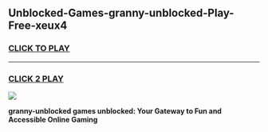 
## Unblocked-Games-granny-unblocked-Play-Free-xeux4
<h3>
<a href="https://premium76.site?title=granny-unblocked&ref=10A">CLICK TO PLAY</a></h3>
<hr>

<h3>
<a href="https://premium76.site?title=granny-unblocked&ref=10A">CLICK 2 PLAY</a>
  
</h3>

<a href="https://premium76.site?title=granny-unblocked&ref=10A"><img src="https://clearcache.store/games.png"></a>


**granny-unblocked games unblocked: Your Gateway to Fun and Accessible Online Gaming**
